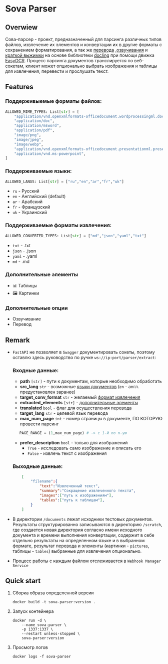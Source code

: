 # Sova Parser

## Overwiew
Сова-парсер - проект, предназначенный для парсинга различных типов файлов, извлечение их элементов и конвертации их в другие форматы с сохранением форматирования, а так же [перевода](https://py-googletrans.readthedocs.io/en/latest/) ,[озвучивания](https://huggingface.co/coqui/XTTS-v2) и [краткой выжимки](http://192.168.0.67:8009/docs#/LLM_Tools/llm_tools_summary_llm_tools_summary_text_post) на основе библиотеки [docling](https://github.com/docling-project/docling) при помощи движка [EasyOCR](https://www.jaided.ai/easyocr/documentation/). Процесс парсинга документов транслируется по веб-сокетам, клиент может опционально выбрать изображения и таблицы для извлечения, перевести и прослушать текст.    

## Features 
### Поддерживыемые форматы файлов:
```python
ALLOWED_MIME_TYPES: List[str] = [
    "application/vnd.openxmlformats-officedocument.wordprocessingml.document",
    "application/doc",
    "application/msword",
    "application/pdf",
    "image/png",    
    "image/jpeg",
    "image/webp",
    "application/vnd.openxmlformats-officedocument.presentationml.presentation",
    "application/vnd.ms-powerpoint",
]
```

### Поддерживаемые языки:
```python 
ALLOWED_LANGS: List[str] = ["ru","en","ar","fr","uk"]
```
 - `ru` - Русский
 - `en` - Английский (default)
 - `ar` - Арабский
 - `fr` - Французский
 - `uk` - Украинский
  
### Поддерживаемые форматы извлечения:
```python 
ALLOWED_CONVERTED_TYPES: List[str] = ["md","json","yaml","txt"]
```
 - `txt` - .txt
 - `json` - .json
 - `yaml` - .yaml
 - `md` - .md
 
### Дополнительные элементы
- 📊 Таблицы
- 🖼️ Картинки

### Дополнительные опции
- Озвучивание
- Перевод

## Remark
 - `FastAPI` не позволяет в `Swagger` документировать сокеты, поэтому оставлю здесь руководство по ручке `ws://ip:port/parser/extract`: 
    ### Входные данные:
     - **path** `[str]` - пути к документам, которые необходимо обработать 
     - **src_lang** `str` - возможные [языки документов](#поддерживаемые-языки) (`en` - англ. предустановлен заранее)
     - **target_conv_format** `str` - желаемый [формат извлечения](#поддерживаемые-форматы-извлечения)
     - **extracted_elements** `[str]` - [дополнительные элементы](#дополнительные-элементы)
     - **translated** `bool` - флаг для осуществления перевода
     - **target_lang** `str` - целевой язык перевода 
     - **max_num_page** `int` - номер страницы в документе, ПО КОТОРУЮ провести парсинг 
     ```python
        PAGE_RANGE = (1,max_num_page) # -> с 1-й по n-ую
     ```    
     - **prefer_description** ``bool`` - только для изображений   
        - `True` - исследовать само изображение и описать его 
        - `False` - извлечь текст с изображения 
    
    ### Выходные данные:
    ```json
        [
            "filename":{
                "text":"Извлеченный текст",
                "summary":"Сокращение извлеченного текста",
                "images":["путь к изображениям"],
                "tables":["путь к таблицам"],
            }
        ]
    ```
 - В директории `/documents` лежат исходники тестовых документов.
    Результаты структурированно записываются в директорию `/scratch`, где создается новая директория согласно имени исходного документа и времени выполнения конвертации, содержит в себе отдельно результаты на определенном языке и в выбранном формате, результат перевода и элементы (картинки - `pictures`, таблицы - `tables`) выбранные для извлечения опционально.
 - Процесс работы с каждым файлом отслеживается в `Webhook Manager Service`

## Quick start

1.  Сборка образа определенной версии

    ```shell
    docker build -t sova-parser:version .
    ```

2) Запуск контейнера  

    ```shell
    docker run -d \
        --name sova-parser \
        -p 1337:1337 \
        --restart unless-stopped \
        sova-parser:version 
    ```
3) Просмотр логов

    ```shell
    docker logs -f sova-parser
    ```